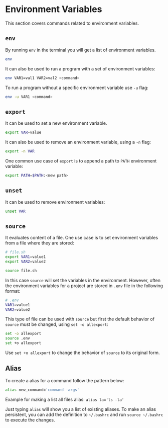 # Environment Variables

This section covers commands related to environment variables.

## `env`

By running `env` in the terminal you will get a list of environment variables.

```bash
env
```

It can also be used to run a program with a set of environment variables:

```bash
env VAR1=val1 VAR2=val2 <command>
```

To run a program without a specific environment variable use `-u` flag:

```bash
env -u VAR1 <command>
```

## `export`

It can be used to set a new environment variable.

```bash
export VAR=value
```

It can also be used to remove an environment variable, using a `-n` flag:

```bash
export -n VAR
```

One common use case of `export` is to append a path to `PATH` environment variable:

```bash
export PATH=$PATH:<new path>
```

## `unset`

It can be used to remove environment variables:

```bash
unset VAR
```

## `source`

It evaluates content of a file. One use case is to set environment variables from a file where they are stored:

```bash
# file.sh
export VAR1=value1
export VAR2=value2
```

```bash
source file.sh
```

In this case `source` will set the variables in the environment.
However, often the environment variables for a project are stored in `.env` file in the following format:

```bash
# .env
VAR1=value1
VAR2=value2
```

This type of file can be used with `source` but first the default behavior of `source` must be changed, using `set -o allexport`:

```bash
set -o allexport
source .env
set +o allexport
```

Use `set +o allexport` to change the behavior of `source` to its original form.

## Alias

To create a alias for a command follow the pattern below:

```bash
alias new_command='command -args'
```

Example for making a list all files alias: `alias la='ls -la'`

Just typing `alias` will show you a list of existing aliases.
To make an alias persistent, you can add the definition to `~/.bashrc` and run `source ~/.bashrc` to execute the changes.
